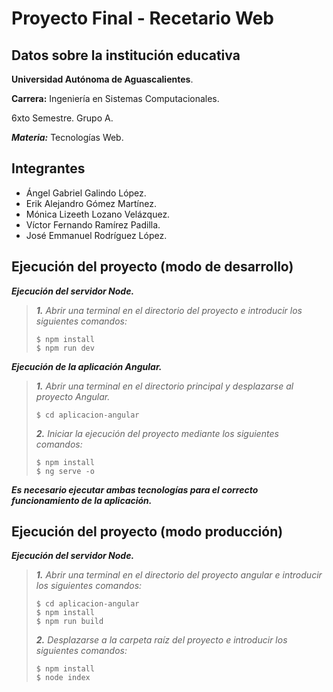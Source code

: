 # Proyecto Final - Recetario Web

## Datos sobre la institución educativa
**Universidad Autónoma de Aguascalientes**.

**Carrera:** Ingeniería en Sistemas Computacionales.

6xto Semestre. Grupo A.

***Materia:*** Tecnologías Web.

## Integrantes
- Ángel Gabriel Galindo López.
- Erik Alejandro Gómez Martínez.
- Mónica Lizeeth Lozano Velázquez.
- Víctor Fernando Ramírez Padilla.
- José Emmanuel Rodríguez López.

## Ejecución del proyecto (modo de desarrollo)
_**Ejecución del servidor Node.**_

>_**1.** Abrir una terminal en el directorio del proyecto e introducir los siguientes comandos:_
>```
>$ npm install
>$ npm run dev
>```

_**Ejecución de la aplicación Angular.**_
>_**1.** Abrir una terminal en el directorio principal y desplazarse al proyecto Angular._
>```
>$ cd aplicacion-angular
>```
>
>_**2.** Iniciar la ejecución del proyecto mediante los siguientes comandos:_
>```
>$ npm install
>$ ng serve -o
>```
_**Es necesario ejecutar ambas tecnologías para el correcto funcionamiento de la aplicación.**_

## Ejecución del proyecto (modo producción)
_**Ejecución del servidor Node.**_
>_**1.** Abrir una terminal en el directorio del proyecto angular e introducir los siguientes comandos:_
>```
>$ cd aplicacion-angular
>$ npm install
>$ npm run build
>```
>_**2.** Desplazarse a la carpeta raíz del proyecto e introducir los siguientes comandos:_
>```
>$ npm install
>$ node index
>```
